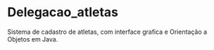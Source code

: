 # Delegacao_atletas
Sistema de cadastro de atletas, com interface grafica e Orientação a Objetos em Java.

